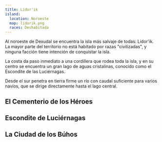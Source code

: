 ```yaml
---
title: Lidor'ik
island:
  location: Noroeste
  map: lidorik.png
  races: Deshabitada
---
```


Al noroeste de Dexudal se encuentra la isla más salvaje de todas: Lidor'ik. La mayor parte del territorio no está habitado por razas "civilizadas", y ninguna facción tiene intención de conquistar la isla.

La costa da paso inmediato a una cordillera que rodea toda la isla, y en su centro se encuentra un gran lago de aguas cristalinas, conocido como el Escondite de las Luciérnagas.

Desde el sur penetra en tierra firme un río con caudal suficiente para varios navíos, que se dirige directamente hasta el lago central.

## El Cementerio de los Héroes

## Escondite de Luciérnagas

## La Ciudad de los Búhos
